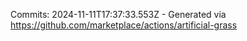 Commits: 2024-11-11T17:37:33.553Z - Generated via https://github.com/marketplace/actions/artificial-grass
<br>
